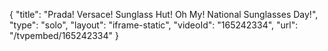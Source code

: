 {
    "title": "Prada! Versace! Sunglass Hut! Oh My! National Sunglasses Day!",
    "type": "solo",
    "layout": "iframe-static",
    "videoId": "165242334",
    "url": "\/tvpembed\/165242334"
}
